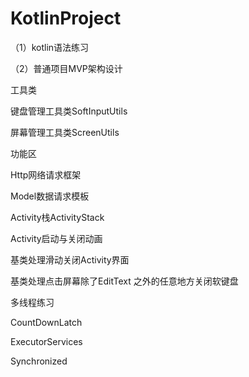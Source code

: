 # KotlinProject
<p>（1）kotlin语法练习</p>
<p>（2）普通项目MVP架构设计</p>
<p> </p>
<p>工具类</p>
<p>键盘管理工具类SoftInputUtils</p>
<p>屏幕管理工具类ScreenUtils</p>
<p> </p>
<p>功能区</p>
<p>Http网络请求框架</p>
<p>Model数据请求模板</p>
<p>Activity栈ActivityStack</p>
<p>Activity启动与关闭动画</p>
<p>基类处理滑动关闭Activity界面</p>
<p>基类处理点击屏幕除了EditText 之外的任意地方关闭软键盘</p>
<p>多线程练习</p>
<p>CountDownLatch</p>
<p>ExecutorServices</p>
<p>Synchronized</p>
